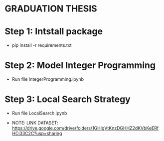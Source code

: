 # GRADUATION THESIS
# Step 1: Intstall package
+ pip install -r requirements.txt
# Step 2: Model Integer Programming
+ Run file IntegerProgramming.ipynb
# Step 3: Local Search Strategy
+ Run file LocalSearch.ipynb

+ NOTE: LINK DATASET: https://drive.google.com/drive/folders/1GHIgVtKnzDGHHZ2dKVbKeERfHCi33C2C?usp=sharing
